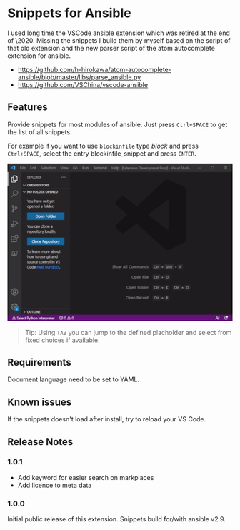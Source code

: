 # Snippets for Ansible

I used long time the VSCode ansible extension which was retired at the end of
\2020. Missing the snippets I build them by myself based on the script of that
old extension and the new parser script of the atom autocomplete extension for
ansible.

* https://github.com/h-hirokawa/atom-autocomplete-ansible/blob/master/libs/parse_ansible.py
* https://github.com/VSChina/vscode-ansible


## Features

Provide snippets for most modules of ansible. Just press `Ctrl+SPACE` to get the
list of all snippets.

For example if you want to use `blockinfile` type *block* and press
`Ctrl+SPACE`, select the entry blockinfile_snippet and press `ENTER`.

![Usage example](images/snippets.gif)

> Tip: Using `TAB` you can jump to the defined placholder and select from fixed
> choices if available.

## Requirements

Document language need to be set to YAML.

## Known issues

If the snippets doesn't load after install, try to reload your VS Code.

## Release Notes

### 1.0.1

- Add keyword for easier search on markplaces
- Add licence to meta data

### 1.0.0

Initial public release of this extension. Snippets build for/with ansible v2.9.
